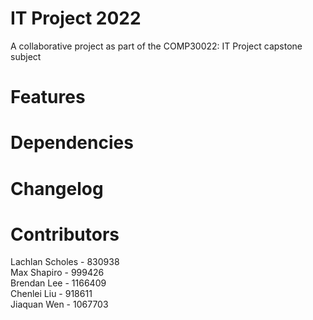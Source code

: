 # IT Project 2022 
A collaborative project as part of the COMP30022: IT Project capstone subject

# Features

# Dependencies

# Changelog

# Contributors

Lachlan Scholes - 830938  
Max Shapiro - 999426  
Brendan Lee - 1166409  
Chenlei Liu - 918611  
Jiaquan Wen - 1067703  
